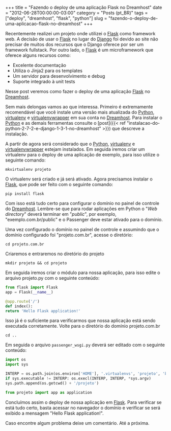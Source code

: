 +++
title = "Fazendo o deploy de uma aplicação Flask no Dreamhost"
date = "2012-06-28T00:00:00-03:00"
category = "Posts (pt_BR)"
tags = ["deploy", "dreamhost", "flask", "python"]
slug = "fazendo-o-deploy-de-uma-aplicacao-flask-no-dreamhost"
+++

Recentemente realizei um projeto onde utilizei o
[Flask](http://flask.pocoo.org/) como framework web. A decisão de usar o
[Flask](http://flask.pocoo.org/) no lugar do
[Django](https://www.djangoproject.com/) foi devido ao site não precisar de
muitos dos recursos que o Django oferece por ser um framework fullstack. Por
outro lado, o [Flask](http://flask.pocoo.org/) é um microframework que oferece
alguns recursos como:

-  Excelente documentação
-  Utiliza o Jinja2 para os templates
-  Um servidor para desenvolvimento e debug
-  Suporte integrado à unit tests

Nesse post veremos como fazer o deploy de uma aplicação
[Flask](http://flask.pocoo.org/) no
[Dreamhost](http://www.dreamhost.com/r.cgi?351246).

Sem mais delongas vamos ao que interessa. Primeiro é extremamente recomendável
que você instale uma versão mais atualizada do [Python](http://python.org/),
[virtualenv](http://www.virtualenv.org/) e
[virtualenvwrapper](http://www.doughellmann.com/projects/virtualenvwrapper/) em
sua conta no [Dreamhost](http://www.dreamhost.com/r.cgi?351246). Para instalar
o [Python](http://python.org/) e as demais ferramentas consulte o [post]({{<
ref "instalacao-do-python-2-7-2-e-django-1-3-1-no-dreamhost" >}}) que descreve
a instalação.

A partir de agora será considerado que o [Python](http://python.org/),
[virtualenv](http://www.virtualenv.org/) e
[virtualenvwrapper](http://www.doughellmann.com/projects/virtualenvwrapper/) estejam
instalados. Em seguida iremos criar um virtualenv para o deploy de uma
aplicação de exemplo, para isso utilize o seguinte comando:

```console
mkvirtualenv projeto
```

O virtualenv será criado e já será ativado. Agora precisamos instalar o
[Flask](http://flask.pocoo.org/), que pode ser feito com o seguinte comando:

```console
pip install flask
```

Com isso está tudo certo para configurar o domínio no painel de controle do
[Dreamhost](http://www.dreamhost.com/r.cgi?351246). Lembre-se que para rodar
aplicações em Python o "*Web directory*" deverá terminar em "*public*", por
exemplo, "exemplo.com.br/public" e o Passenger deve estar ativado para o
domínio.

Uma vez configurado o domínio no painel de controle e assumindo que o domínio
configurado foi "projeto.com.br", acesse o diretório:

```console
cd projeto.com.br
```

Criaremos e entraremos no diretório do projeto

```console
mkdir projeto && cd projeto
```

Em seguida iremos criar o módulo para nossa aplicação, para isso edite o
arquivo projeto.py com o seguinte conteúdo:

```python
from flask import Flask
app = Flask(__name__)

@app.route('/')
def index():
return 'Hello Flask application!'
```

Isso já é o suficiente para verificarmos que nossa aplicação está sendo
executada corretamente. Volte para o diretório do domínio projeto.com.br


```console
cd ..
```

Em seguida o arquivo `passenger_wsgi.py` deverá ser editado com o seguinte
conteúdo:

```python
import os
import sys

INTERP = os.path.join(os.environ['HOME'], '.virtualenvs', 'projeto', 'bin', 'python')
if sys.executable != INTERP: os.execl(INTERP, INTERP, *sys.argv)
sys.path.append(os.getcwd() + '/projeto')

from projeto import app as application
```

Concluímos assim o deploy de nossa aplicação em
[Flask](http://flask.pocoo.org/). Para verificar se está tudo certo, basta
acessar no navegador o domínio e verificar se será exibido a mensagem "Hello
Flask application!".

Caso encontre algum problema deixe um comentário. Até a próxima.

